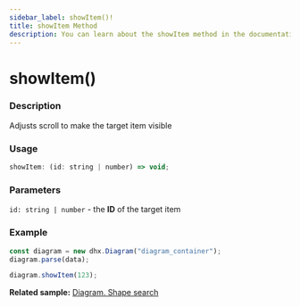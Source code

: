 ```yaml
---
sidebar_label: showItem()!
title: showItem Method
description: You can learn about the showItem method in the documentation of the DHTMLX JavaScript Diagram library. Browse developer guides and API reference, try out code examples and live demos, and download a free 30-day evaluation version of DHTMLX Diagram.
---
```


# showItem()

### Description

Adjusts scroll to make the target item visible

### Usage

~~~jsx
showItem: (id: string | number) => void;
~~~

### Parameters

`id: string | number` - the **ID** of the target item

### Example

~~~jsx {4}
const diagram = new dhx.Diagram("diagram_container");
diagram.parse(data);

diagram.showItem(123);
~~~

**Related sample:** [Diagram. Shape search](https://snippet.dhtmlx.com/d7kvzq4r)
